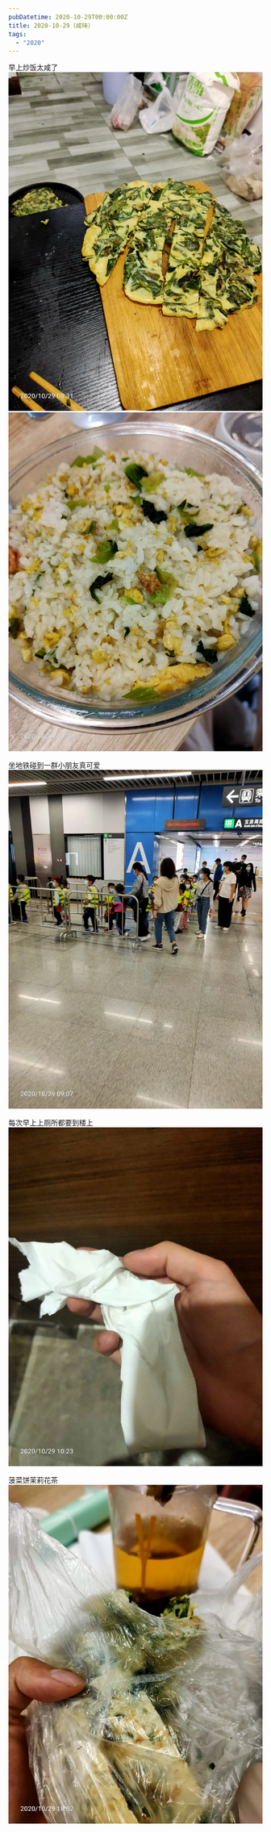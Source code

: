 ```yaml
---
pubDatetime: 2020-10-29T00:00:00Z
title: 2020-10-29（咸味）
tags:
  - "2020"
---
```


早上炒饭太咸了
![](../../img/6904315-feeaf118b3e4f242.jpg)
![](../../img/6904315-4dea40c337038474.jpg)

坐地铁碰到一群小朋友真可爱
![](../../img/6904315-ceb9b74f345886f8.jpg)

每次早上上厕所都要到楼上
![](../../img/6904315-ae6eb62b1ada05f4.jpg)

菠菜饼茉莉花茶![](../../img/6904315-0a666c8aafa71209.jpg)
